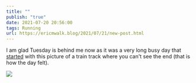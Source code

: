 ```yaml
---
title: ""
publish: "true"
date: 2021-07-20 20:56:00
tags: Running
url: https://ericmwalk.blog/2021/07/21/new-post.html
---
```


I am glad Tuesday is behind me now as it was a very long busy day that [started](https://www.strava.com/activities/5657369104) with this picture of a train track where you can't see the end (that is how the day felt).

![](https://ericmwalk.blog/uploads/2021/74981e02f9.jpg)